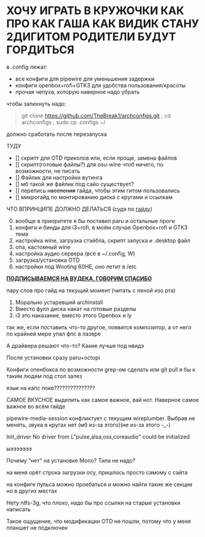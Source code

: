 # **ХОЧУ ИГРАТЬ В КРУЖОЧКИ КАК ПРО КАК ГАША КАК ВИДИК СТАНУ 2ДИГИТОМ РОДИТЕЛИ БУДУТ ГОРДИТЬСЯ**

в .config лежат:
- все конфиги для pipewire для уменьшения задержки
- конфиги openbox+rofi+GTK3 для удобства пользования/красоты
- прочая чепуха, которую наверное надо убрать

чтобы запихнуть надо:
> git clone https://github.com/TheBreak1/archconfigs.git ; cd archconfigs ; sudo cp .configs ~/

должно сработать после перезапуска

ТУДУ
- [] скрипт для OTD приколов или, если проще, замена файлов
- [] скрипт(готовые файлы?) для osu-wine чтоб ничего, по возможности, не писать
- [] Файлик для настройки вутинга
- [] мб такой же файлик под сайо существует?
- [] перепись ~~населения~~ гайда, чтобы этим гитом пользовались
- [] микрогайд по монтированию диска с кругами и ссылкам

ЧТО ВПРИНЦИПЕ ДОЛЖНО ДЕЛАТЬСЯ (судя по [гайду](https://telegra.ph/osu-low-latency-guide-02-03))

0. вообще в приоритете я бы поставил paru и остальные проги
1.  конфиги и бинды для i3+rofi, в моём случае Openbox+rofi и GTK3 тема
2.  настройка wine, загрузка стэйбла, скрипт запуска и .desktop файл
3.  опа, кастомный wine
4.  настройка аудио сервера (всё в ~/.config, W)
5.  загрузка/установка OTD
6.  настройки под Wooting 60HE, оно летит в /etc

[**ПОДПИСЫВАЕМСЯ НА ВУДЕКА, ГОВОРИМ СПАСИБО**](https://t.me/vudekosu)

пару слов про гайд на текущий момент (читать с пеной изо рта)
1. Морально устаревший archinstall
5. Вместо фулл диска накат на готовые разделы
12. i3 это наказание, вместо этого Openbox и ly

так же, если поставить что-то другое, появится композитор, а от него по крайней мере упал фпс в лазере

А драйвера решают что-то? Какие лучше под нвидэ

После установки сразу paru+octopi

Конфиги опенбокса по возможности grep-ом сделать или git pull я бы к таким людям под стол залез

язык на капс локе???????????????

САМОЕ ВКУСНОЕ выделить как самое важное, вай нот. Наверное самое важное во всём гайде

pipewire-media-session конфликтует с текущим wireplumber. Выбрав не менять, звука в кругах нет (мб из-за этого)(не из-за этого -_-)

Init_driver No driver from L"pulse,alsa,oss,coreaudio" could be initialized

ыэээээээ

Почему "нет" на установке Mono? Типа не надо?

на меня орёт строка загрузки осу, пришлось просто самому с сайта

на конфиге пульса можно проебаться и можно найти такие же секции но в других местах

Нету ntfs-3g, что плохо, надо бы про ссылки на старые установки написать

Такое ощущение, что модификации OTD не пошли, потому что у меня планшет не подключен
